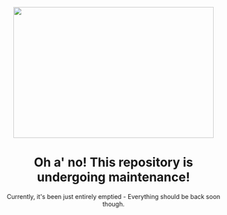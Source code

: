 <p align="center">
  <img width="460" height="300" src="https://im4.ezgif.com/tmp/ezgif-4-03b4a4acf2.png">
</p>

<div align=center><h1>Oh a' no! This repository is undergoing maintenance!</h1>
Currently, it's been just entirely emptied - Everything should be back soon though.</div>
